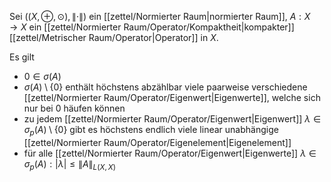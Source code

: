 Sei $((X, \oplus, \odot), \| \cdot \|)$ ein [[zettel/Normierter Raum|normierter Raum]], $A : X \to X$ ein [[zettel/Normierter Raum/Operator/Kompaktheit|kompakter]] [[zettel/Metrischer Raum/Operator|Operator]] in $X$.

Es gilt
- $0 \in \sigma(A)$
- $\sigma(A) \setminus \{ 0 \}$ enthält höchstens abzählbar viele paarweise verschiedene [[zettel/Normierter Raum/Operator/Eigenwert|Eigenwerte]], welche sich nur bei $0$ häufen können
- zu jedem [[zettel/Normierter Raum/Operator/Eigenwert|Eigenwert]] $\lambda \in \sigma_p(A) \setminus \{ 0 \}$ gibt es höchstens endlich viele linear unabhängige [[zettel/Normierter Raum/Operator/Eigenelement|Eigenelement]]
- für alle [[zettel/Normierter Raum/Operator/Eigenwert|Eigenwerte]] $\lambda \in \sigma_p(A) : |\lambda| \le \| A \|_{L(X, X)}$